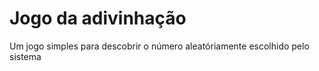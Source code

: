 # Jogo da adivinhação
Um jogo simples para descobrir o número aleatóriamente escolhido pelo sistema
